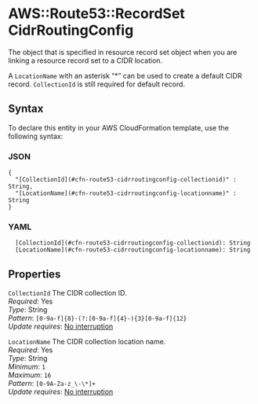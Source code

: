 # AWS::Route53::RecordSet CidrRoutingConfig<a name="aws-properties-route53-cidrroutingconfig-1"></a>

The object that is specified in resource record set object when you are linking a resource record set to a CIDR location\.

A `LocationName` with an asterisk “\*” can be used to create a default CIDR record\. `CollectionId` is still required for default record\.

## Syntax<a name="aws-properties-route53-cidrroutingconfig-1-syntax"></a>

To declare this entity in your AWS CloudFormation template, use the following syntax:

### JSON<a name="aws-properties-route53-cidrroutingconfig-1-syntax.json"></a>

```
{
  "[CollectionId](#cfn-route53-cidrroutingconfig-collectionid)" : String,
  "[LocationName](#cfn-route53-cidrroutingconfig-locationname)" : String
}
```

### YAML<a name="aws-properties-route53-cidrroutingconfig-1-syntax.yaml"></a>

```
  [CollectionId](#cfn-route53-cidrroutingconfig-collectionid): String
  [LocationName](#cfn-route53-cidrroutingconfig-locationname): String
```

## Properties<a name="aws-properties-route53-cidrroutingconfig-1-properties"></a>

`CollectionId` <a name="cfn-route53-cidrroutingconfig-collectionid"></a>
The CIDR collection ID\.  
_Required_: Yes  
_Type_: String  
_Pattern_: `[0-9a-f]{8}-(?:[0-9a-f]{4}-){3}[0-9a-f]{12}`  
_Update requires_: [No interruption](https://docs.aws.amazon.com/AWSCloudFormation/latest/UserGuide/using-cfn-updating-stacks-update-behaviors.html#update-no-interrupt)

`LocationName` <a name="cfn-route53-cidrroutingconfig-locationname"></a>
The CIDR collection location name\.  
_Required_: Yes  
_Type_: String  
_Minimum_: `1`  
_Maximum_: `16`  
_Pattern_: `[0-9A-Za-z_\-\*]+`  
_Update requires_: [No interruption](https://docs.aws.amazon.com/AWSCloudFormation/latest/UserGuide/using-cfn-updating-stacks-update-behaviors.html#update-no-interrupt)
